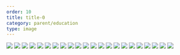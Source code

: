 ```yaml
---
order: 10
title: title-0
category: parent/education
type: image
---
```


![](../../static/images/learning-disorder-first-1.webp)
![](../../static/images/learning-disorder-first-2.webp)
![](../../static/images/learning-disorder-first-3.webp)
![](../../static/images/learning-disorder-first-4.webp)
![](../../static/images/learning-disorder-first-5.webp)
![](../../static/images/learning-disorder-first-6.webp)
![](../../static/images/learning-disorder-first-7.webp)
![](../../static/images/learning-disorder-first-8.webp)
![](../../static/images/learning-disorder-first-9.webp)
![](../../static/images/learning-disorder-first-10.webp)
![](../../static/images/learning-disorder-first-11.webp)
![](../../static/images/learning-disorder-first-12.webp)
![](../../static/images/learning-disorder-first-13.webp)
![](../../static/images/learning-disorder-first-14.webp)
![](../../static/images/learning-disorder-first-15.webp)
![](../../static/images/learning-disorder-first-16.webp)
![](../../static/images/learning-disorder-first-17.webp)
![](../../static/images/learning-disorder-first-18.webp)
![](../../static/images/learning-disorder-first-19.webp)
![](../../static/images/learning-disorder-first-20.webp)
![](../../static/images/learning-disorder-first-21.webp)
![](../../static/images/learning-disorder-first-22.webp)
